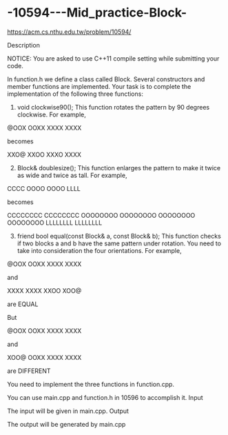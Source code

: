 # -10594---Mid_practice-Block-

https://acm.cs.nthu.edu.tw/problem/10594/

Description

NOTICE: You are asked to use C++11 compile setting while submitting your code.

In function.h we define a class called Block. Several constructors and member functions are implemented. Your task is to complete the implementation of the following three functions:

1. void clockwise90();
This function rotates the pattern by 90 degrees clockwise. For example,

@OOX
OOXX
XXXX
XXXX

becomes

XXO@
XXOO
XXXO
XXXX

2. Block& doublesize();
This function enlarges the pattern to make it twice as wide and twice as tall. For example,

CCCC
OOOO
OOOO
LLLL

becomes

CCCCCCCC
CCCCCCCC
OOOOOOOO
OOOOOOOO
OOOOOOOO
OOOOOOOO
LLLLLLLL
LLLLLLLL

3. friend bool equal(const Block& a, const Block& b);
This function checks if two blocks a and b have the same pattern under rotation. You need to take into consideration the four orientations. For example,

@OOX
OOXX
XXXX
XXXX

and

XXXX
XXXX
XXOO
XOO@

are EQUAL

But

@OOX
OOXX
XXXX
XXXX

and

XOO@
OOXX
XXXX
XXXX

are DIFFERENT

You need to implement the three functions in function.cpp.

You can use main.cpp and function.h in 10596 to accomplish it.
Input

The input will be given in main.cpp.
Output

The output will be generated by main.cpp
